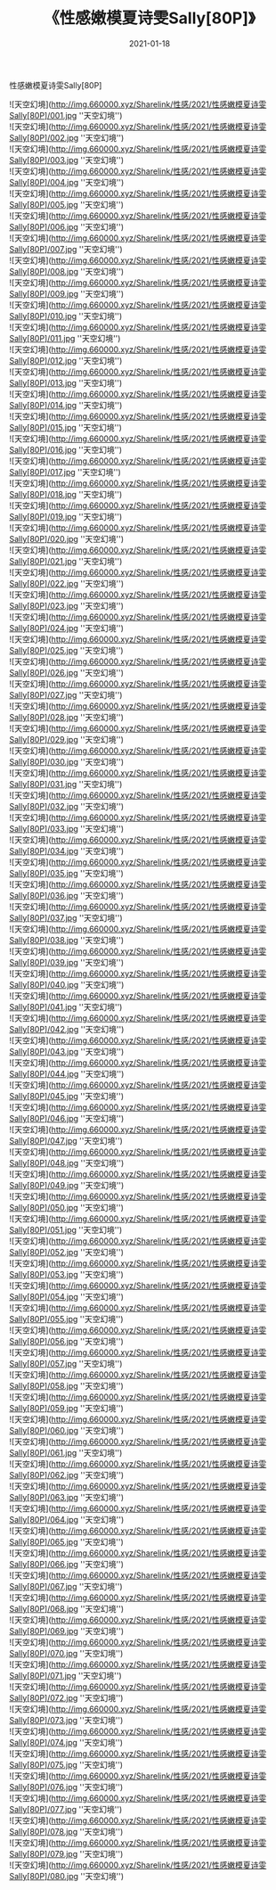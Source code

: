 ﻿---
layout: post
title:  《性感嫩模夏诗雯Sally[80P]》
date:   2021-01-18
img: http://img.660000.xyz/Sharelink/性感/2021/性感嫩模夏诗雯Sally[80P]/000.jpg
categories: [美女, 性感, 泳衣]
---

性感嫩模夏诗雯Sally[80P]



![天空幻境](http://img.660000.xyz/Sharelink/性感/2021/性感嫩模夏诗雯Sally[80P]/001.jpg ''天空幻境'') <br>
![天空幻境](http://img.660000.xyz/Sharelink/性感/2021/性感嫩模夏诗雯Sally[80P]/002.jpg ''天空幻境'') <br>
![天空幻境](http://img.660000.xyz/Sharelink/性感/2021/性感嫩模夏诗雯Sally[80P]/003.jpg ''天空幻境'') <br>
![天空幻境](http://img.660000.xyz/Sharelink/性感/2021/性感嫩模夏诗雯Sally[80P]/004.jpg ''天空幻境'') <br>
![天空幻境](http://img.660000.xyz/Sharelink/性感/2021/性感嫩模夏诗雯Sally[80P]/005.jpg ''天空幻境'') <br>
![天空幻境](http://img.660000.xyz/Sharelink/性感/2021/性感嫩模夏诗雯Sally[80P]/006.jpg ''天空幻境'') <br>
![天空幻境](http://img.660000.xyz/Sharelink/性感/2021/性感嫩模夏诗雯Sally[80P]/007.jpg ''天空幻境'') <br>
![天空幻境](http://img.660000.xyz/Sharelink/性感/2021/性感嫩模夏诗雯Sally[80P]/008.jpg ''天空幻境'') <br>
![天空幻境](http://img.660000.xyz/Sharelink/性感/2021/性感嫩模夏诗雯Sally[80P]/009.jpg ''天空幻境'') <br>
![天空幻境](http://img.660000.xyz/Sharelink/性感/2021/性感嫩模夏诗雯Sally[80P]/010.jpg ''天空幻境'') <br>
![天空幻境](http://img.660000.xyz/Sharelink/性感/2021/性感嫩模夏诗雯Sally[80P]/011.jpg ''天空幻境'') <br>
![天空幻境](http://img.660000.xyz/Sharelink/性感/2021/性感嫩模夏诗雯Sally[80P]/012.jpg ''天空幻境'') <br>
![天空幻境](http://img.660000.xyz/Sharelink/性感/2021/性感嫩模夏诗雯Sally[80P]/013.jpg ''天空幻境'') <br>
![天空幻境](http://img.660000.xyz/Sharelink/性感/2021/性感嫩模夏诗雯Sally[80P]/014.jpg ''天空幻境'') <br>
![天空幻境](http://img.660000.xyz/Sharelink/性感/2021/性感嫩模夏诗雯Sally[80P]/015.jpg ''天空幻境'') <br>
![天空幻境](http://img.660000.xyz/Sharelink/性感/2021/性感嫩模夏诗雯Sally[80P]/016.jpg ''天空幻境'') <br>
![天空幻境](http://img.660000.xyz/Sharelink/性感/2021/性感嫩模夏诗雯Sally[80P]/017.jpg ''天空幻境'') <br>
![天空幻境](http://img.660000.xyz/Sharelink/性感/2021/性感嫩模夏诗雯Sally[80P]/018.jpg ''天空幻境'') <br>
![天空幻境](http://img.660000.xyz/Sharelink/性感/2021/性感嫩模夏诗雯Sally[80P]/019.jpg ''天空幻境'') <br>
![天空幻境](http://img.660000.xyz/Sharelink/性感/2021/性感嫩模夏诗雯Sally[80P]/020.jpg ''天空幻境'') <br>
![天空幻境](http://img.660000.xyz/Sharelink/性感/2021/性感嫩模夏诗雯Sally[80P]/021.jpg ''天空幻境'') <br>
![天空幻境](http://img.660000.xyz/Sharelink/性感/2021/性感嫩模夏诗雯Sally[80P]/022.jpg ''天空幻境'') <br>
![天空幻境](http://img.660000.xyz/Sharelink/性感/2021/性感嫩模夏诗雯Sally[80P]/023.jpg ''天空幻境'') <br>
![天空幻境](http://img.660000.xyz/Sharelink/性感/2021/性感嫩模夏诗雯Sally[80P]/024.jpg ''天空幻境'') <br>
![天空幻境](http://img.660000.xyz/Sharelink/性感/2021/性感嫩模夏诗雯Sally[80P]/025.jpg ''天空幻境'') <br>
![天空幻境](http://img.660000.xyz/Sharelink/性感/2021/性感嫩模夏诗雯Sally[80P]/026.jpg ''天空幻境'') <br>
![天空幻境](http://img.660000.xyz/Sharelink/性感/2021/性感嫩模夏诗雯Sally[80P]/027.jpg ''天空幻境'') <br>
![天空幻境](http://img.660000.xyz/Sharelink/性感/2021/性感嫩模夏诗雯Sally[80P]/028.jpg ''天空幻境'') <br>
![天空幻境](http://img.660000.xyz/Sharelink/性感/2021/性感嫩模夏诗雯Sally[80P]/029.jpg ''天空幻境'') <br>
![天空幻境](http://img.660000.xyz/Sharelink/性感/2021/性感嫩模夏诗雯Sally[80P]/030.jpg ''天空幻境'') <br>
![天空幻境](http://img.660000.xyz/Sharelink/性感/2021/性感嫩模夏诗雯Sally[80P]/031.jpg ''天空幻境'') <br>
![天空幻境](http://img.660000.xyz/Sharelink/性感/2021/性感嫩模夏诗雯Sally[80P]/032.jpg ''天空幻境'') <br>
![天空幻境](http://img.660000.xyz/Sharelink/性感/2021/性感嫩模夏诗雯Sally[80P]/033.jpg ''天空幻境'') <br>
![天空幻境](http://img.660000.xyz/Sharelink/性感/2021/性感嫩模夏诗雯Sally[80P]/034.jpg ''天空幻境'') <br>
![天空幻境](http://img.660000.xyz/Sharelink/性感/2021/性感嫩模夏诗雯Sally[80P]/035.jpg ''天空幻境'') <br>
![天空幻境](http://img.660000.xyz/Sharelink/性感/2021/性感嫩模夏诗雯Sally[80P]/036.jpg ''天空幻境'') <br>
![天空幻境](http://img.660000.xyz/Sharelink/性感/2021/性感嫩模夏诗雯Sally[80P]/037.jpg ''天空幻境'') <br>
![天空幻境](http://img.660000.xyz/Sharelink/性感/2021/性感嫩模夏诗雯Sally[80P]/038.jpg ''天空幻境'') <br>
![天空幻境](http://img.660000.xyz/Sharelink/性感/2021/性感嫩模夏诗雯Sally[80P]/039.jpg ''天空幻境'') <br>
![天空幻境](http://img.660000.xyz/Sharelink/性感/2021/性感嫩模夏诗雯Sally[80P]/040.jpg ''天空幻境'') <br>
![天空幻境](http://img.660000.xyz/Sharelink/性感/2021/性感嫩模夏诗雯Sally[80P]/041.jpg ''天空幻境'') <br>
![天空幻境](http://img.660000.xyz/Sharelink/性感/2021/性感嫩模夏诗雯Sally[80P]/042.jpg ''天空幻境'') <br>
![天空幻境](http://img.660000.xyz/Sharelink/性感/2021/性感嫩模夏诗雯Sally[80P]/043.jpg ''天空幻境'') <br>
![天空幻境](http://img.660000.xyz/Sharelink/性感/2021/性感嫩模夏诗雯Sally[80P]/044.jpg ''天空幻境'') <br>
![天空幻境](http://img.660000.xyz/Sharelink/性感/2021/性感嫩模夏诗雯Sally[80P]/045.jpg ''天空幻境'') <br>
![天空幻境](http://img.660000.xyz/Sharelink/性感/2021/性感嫩模夏诗雯Sally[80P]/046.jpg ''天空幻境'') <br>
![天空幻境](http://img.660000.xyz/Sharelink/性感/2021/性感嫩模夏诗雯Sally[80P]/047.jpg ''天空幻境'') <br>
![天空幻境](http://img.660000.xyz/Sharelink/性感/2021/性感嫩模夏诗雯Sally[80P]/048.jpg ''天空幻境'') <br>
![天空幻境](http://img.660000.xyz/Sharelink/性感/2021/性感嫩模夏诗雯Sally[80P]/049.jpg ''天空幻境'') <br>
![天空幻境](http://img.660000.xyz/Sharelink/性感/2021/性感嫩模夏诗雯Sally[80P]/050.jpg ''天空幻境'') <br>
![天空幻境](http://img.660000.xyz/Sharelink/性感/2021/性感嫩模夏诗雯Sally[80P]/051.jpg ''天空幻境'') <br>
![天空幻境](http://img.660000.xyz/Sharelink/性感/2021/性感嫩模夏诗雯Sally[80P]/052.jpg ''天空幻境'') <br>
![天空幻境](http://img.660000.xyz/Sharelink/性感/2021/性感嫩模夏诗雯Sally[80P]/053.jpg ''天空幻境'') <br>
![天空幻境](http://img.660000.xyz/Sharelink/性感/2021/性感嫩模夏诗雯Sally[80P]/054.jpg ''天空幻境'') <br>
![天空幻境](http://img.660000.xyz/Sharelink/性感/2021/性感嫩模夏诗雯Sally[80P]/055.jpg ''天空幻境'') <br>
![天空幻境](http://img.660000.xyz/Sharelink/性感/2021/性感嫩模夏诗雯Sally[80P]/056.jpg ''天空幻境'') <br>
![天空幻境](http://img.660000.xyz/Sharelink/性感/2021/性感嫩模夏诗雯Sally[80P]/057.jpg ''天空幻境'') <br>
![天空幻境](http://img.660000.xyz/Sharelink/性感/2021/性感嫩模夏诗雯Sally[80P]/058.jpg ''天空幻境'') <br>
![天空幻境](http://img.660000.xyz/Sharelink/性感/2021/性感嫩模夏诗雯Sally[80P]/059.jpg ''天空幻境'') <br>
![天空幻境](http://img.660000.xyz/Sharelink/性感/2021/性感嫩模夏诗雯Sally[80P]/060.jpg ''天空幻境'') <br>
![天空幻境](http://img.660000.xyz/Sharelink/性感/2021/性感嫩模夏诗雯Sally[80P]/061.jpg ''天空幻境'') <br>
![天空幻境](http://img.660000.xyz/Sharelink/性感/2021/性感嫩模夏诗雯Sally[80P]/062.jpg ''天空幻境'') <br>
![天空幻境](http://img.660000.xyz/Sharelink/性感/2021/性感嫩模夏诗雯Sally[80P]/063.jpg ''天空幻境'') <br>
![天空幻境](http://img.660000.xyz/Sharelink/性感/2021/性感嫩模夏诗雯Sally[80P]/064.jpg ''天空幻境'') <br>
![天空幻境](http://img.660000.xyz/Sharelink/性感/2021/性感嫩模夏诗雯Sally[80P]/065.jpg ''天空幻境'') <br>
![天空幻境](http://img.660000.xyz/Sharelink/性感/2021/性感嫩模夏诗雯Sally[80P]/066.jpg ''天空幻境'') <br>
![天空幻境](http://img.660000.xyz/Sharelink/性感/2021/性感嫩模夏诗雯Sally[80P]/067.jpg ''天空幻境'') <br>
![天空幻境](http://img.660000.xyz/Sharelink/性感/2021/性感嫩模夏诗雯Sally[80P]/068.jpg ''天空幻境'') <br>
![天空幻境](http://img.660000.xyz/Sharelink/性感/2021/性感嫩模夏诗雯Sally[80P]/069.jpg ''天空幻境'') <br>
![天空幻境](http://img.660000.xyz/Sharelink/性感/2021/性感嫩模夏诗雯Sally[80P]/070.jpg ''天空幻境'') <br>
![天空幻境](http://img.660000.xyz/Sharelink/性感/2021/性感嫩模夏诗雯Sally[80P]/071.jpg ''天空幻境'') <br>
![天空幻境](http://img.660000.xyz/Sharelink/性感/2021/性感嫩模夏诗雯Sally[80P]/072.jpg ''天空幻境'') <br>
![天空幻境](http://img.660000.xyz/Sharelink/性感/2021/性感嫩模夏诗雯Sally[80P]/073.jpg ''天空幻境'') <br>
![天空幻境](http://img.660000.xyz/Sharelink/性感/2021/性感嫩模夏诗雯Sally[80P]/074.jpg ''天空幻境'') <br>
![天空幻境](http://img.660000.xyz/Sharelink/性感/2021/性感嫩模夏诗雯Sally[80P]/075.jpg ''天空幻境'') <br>
![天空幻境](http://img.660000.xyz/Sharelink/性感/2021/性感嫩模夏诗雯Sally[80P]/076.jpg ''天空幻境'') <br>
![天空幻境](http://img.660000.xyz/Sharelink/性感/2021/性感嫩模夏诗雯Sally[80P]/077.jpg ''天空幻境'') <br>
![天空幻境](http://img.660000.xyz/Sharelink/性感/2021/性感嫩模夏诗雯Sally[80P]/078.jpg ''天空幻境'') <br>
![天空幻境](http://img.660000.xyz/Sharelink/性感/2021/性感嫩模夏诗雯Sally[80P]/079.jpg ''天空幻境'') <br>
![天空幻境](http://img.660000.xyz/Sharelink/性感/2021/性感嫩模夏诗雯Sally[80P]/080.jpg ''天空幻境'') <br>